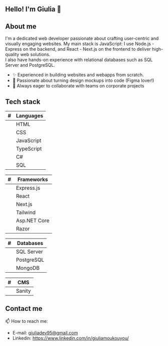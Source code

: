 ## Hello! I'm Giulia 👋

## About me
I'm a dedicated web developer passionate about crafting user-centric and visually engaging websites.
My main stack is JavaScript: I use Node.js - Express on the backend, and React - Next.js on the frontend to deliver high-quality web solutions.  
I also have hands-on experience with relational databases such as SQL Server and PostgreSQL.

- ✨ Experienced in building websites and webapps from scratch.
- 🎨 Passionate about turning design mockups into code (Figma lover!)  
- 🤝 Always eager to collaborate with teams on corporate projects


## Tech stack

|    # | Languages |
|-----:|-----------|
|      | HTML      |
|      | CSS       |
|      | JavaScript|
|      | TypeScript|
|      | C#        | => currently learning
|      | SQL       |


|   #  | Frameworks   |
|-----:|--------------|
|      | Express.js   |
|      | React        |
|      | Next.js      |
|      | Tailwind     |
|      | Asp.NET Core |  => currenlty learning
|      | Razor        |  => currenlty learning


|    # | Databases |
|-----:|-----------|
|      | SQL Server|
|      | PostgreSQL|
|      | MongoDB   |


|   #  | CMS       |
|-----:|-----------|
|      | Sanity    |


## Contact me
 📫 How to reach me: 
 - E-mail: giuliadev95@gmail.com
-  Linkedin: https://www.linkedin.com/in/giuliamoukouyou/
  

